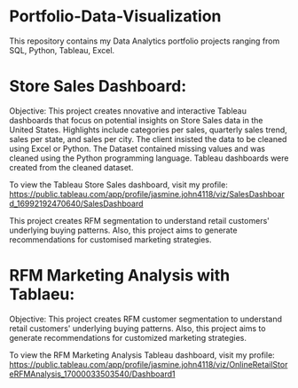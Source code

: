 # Portfolio-Data-Visualization
This repository contains my Data Analytics portfolio projects ranging from SQL, Python, Tableau, Excel.

# Store Sales Dashboard:

Objective: This project creates nnovative and interactive Tableau dashboards that focus on potential insights on Store Sales data in the United States. Highlights include categories per sales, quarterly sales trend, sales per state, and sales per city. The client insisted the data to be cleaned using Excel or Python. The Dataset contained missing values and was cleaned using the Python programming language. Tableau dashboards were created from the cleaned dataset.

To view the Tableau Store Sales dashboard, visit my profile: 
https://public.tableau.com/app/profile/jasmine.john4118/viz/SalesDashboard_16992192470640/SalesDashboard 

This project creates RFM segmentation to understand retail customers' underlying buying patterns. Also, this project aims to generate recommendations for customised marketing strategies.

# RFM Marketing Analysis with Tablaeu:

Objective: This project creates RFM customer segmentation to understand retail customers' underlying buying patterns. Also, this project aims to generate recommendations for customized marketing strategies. 

To view the RFM Marketing Analysis Tableau dashboard, visit my profile: https://public.tableau.com/app/profile/jasmine.john4118/viz/OnlineRetailStoreRFMAnalysis_17000033503540/Dashboard1
